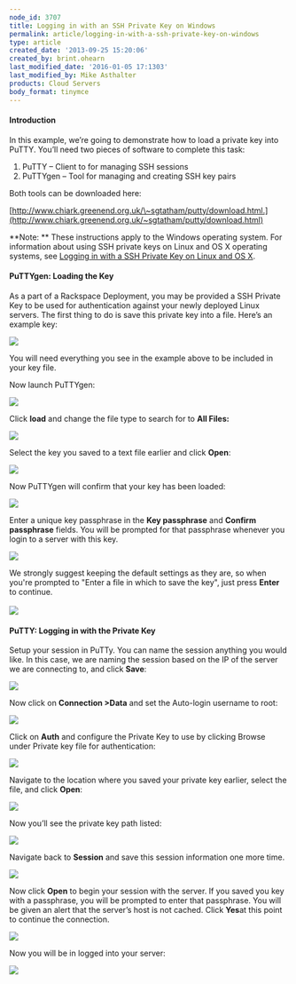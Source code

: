 ```yaml
---
node_id: 3707
title: Logging in with an SSH Private Key on Windows
permalink: article/logging-in-with-a-ssh-private-key-on-windows
type: article
created_date: '2013-09-25 15:20:06'
created_by: brint.ohearn
last_modified_date: '2016-01-05 17:1303'
last_modified_by: Mike Asthalter
products: Cloud Servers
body_format: tinymce
---
```


#### Introduction

In this example, we&rsquo;re going to demonstrate how to load a private key
into PuTTY. You&rsquo;ll need two pieces of software to complete this task:

1.  PuTTY &ndash; Client to for managing SSH sessions
2.  PuTTYgen &ndash; Tool for managing and creating SSH key pairs

Both tools can be downloaded here:

[http://www.chiark.greenend.org.uk/\~sgtatham/putty/download.html.](http://www.chiark.greenend.org.uk/~sgtatham/putty/download.html)

**Note: ** These instructions apply to the Windows operating system. 
For information about using SSH private keys on Linux and OS X operating
systems, see [Logging in with a SSH Private Key on Linux and OS
X](http://www.rackspace.com/knowledge_center/article/logging-in-with-an-ssh-private-key-on-linuxmac).

 

#### PuTTYgen: Loading the Key

As a part of a Rackspace Deployment, you may be provided a SSH Private
Key to be used for authentication against your newly deployed Linux
servers. The first thing to do is save this private key into a file.
Here&rsquo;s an example key:

![](/knowledge_center/sites/default/files/field/image/Windows1.png)

You will need everything you see in the example above to be included in
your key file.

Now launch PuTTYgen:

![](/knowledge_center/sites/default/files/field/image/Windows2.png)

Click **load** and change the file type to search for to **All Files:**

![](/knowledge_center/sites/default/files/field/image/Windows3.png)

Select the key you saved to a text file earlier and click **Open**:

![](/knowledge_center/sites/default/files/field/image/Windows4.png)

Now PuTTYgen will confirm that your key has been loaded:

![](/knowledge_center/sites/default/files/field/image/Windows5.png)

Enter a unique key passphrase in the **Key passphrase** and **Confirm
passphrase** fields. You will be prompted for that passphrase whenever
you login to a server with this key.

![](/knowledge_center/sites/default/files/field/image/Windows6.png)

 

We strongly suggest keeping the default settings as they are, so when
you're prompted to "Enter a file in which to save the key", just press
**Enter** to continue.\
 \
 ![](/knowledge_center/sites/default/files/field/image/Windows8.png)

 

#### PuTTY: Logging in with the Private Key

Setup your session in PuTTy. You can name the session anything you would
like. In this case, we are naming the session based on the IP of the
server we are connecting to, and click **Save**:

![](/knowledge_center/sites/default/files/field/image/Windows9.png)

Now click on **Connection \>Data** and set the Auto-login username to
root:

![](/knowledge_center/sites/default/files/field/image/win9.png)

Click on **Auth** and configure the Private Key to use by clicking
Browse under Private key file for authentication:

![](/knowledge_center/sites/default/files/field/image/Windows10.png)

Navigate to the location where you saved your private key earlier,
select the file, and click **Open**:

![](/knowledge_center/sites/default/files/field/image/Windows11.png)

Now you&rsquo;ll see the private key path listed:

![](/knowledge_center/sites/default/files/field/image/Windows12.png)

Navigate back to **Session** and save this session information one more
time.

![](/knowledge_center/sites/default/files/field/image/Windows13.png)

Now click **Open** to begin your session with the server. If you saved
you key with a passphrase, you will be prompted to enter that
passphrase. You will be given an alert that the server&rsquo;s host is not
cached. Click **Yes**at this point to continue the connection.

![](/knowledge_center/sites/default/files/field/image/Windows14.png)

Now you will be in logged into your server:

![](/knowledge_center/sites/default/files/field/image/Windows15.png)

